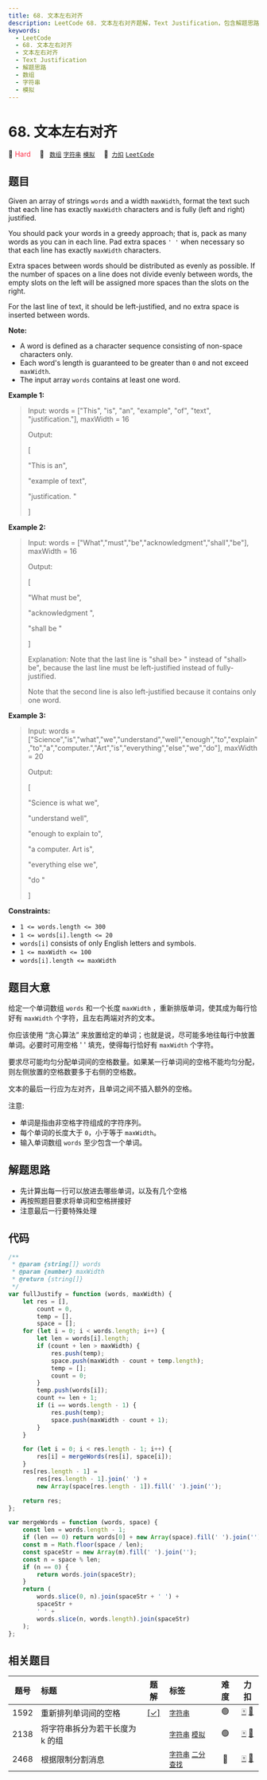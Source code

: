 ```yaml
---
title: 68. 文本左右对齐
description: LeetCode 68. 文本左右对齐题解，Text Justification，包含解题思路、复杂度分析以及完整的 JavaScript 代码实现。
keywords:
  - LeetCode
  - 68. 文本左右对齐
  - 文本左右对齐
  - Text Justification
  - 解题思路
  - 数组
  - 字符串
  - 模拟
---
```


# 68. 文本左右对齐

🔴 <font color=#ff334b>Hard</font>&emsp; 🔖&ensp; [`数组`](/tag/array.md) [`字符串`](/tag/string.md) [`模拟`](/tag/simulation.md)&emsp; 🔗&ensp;[`力扣`](https://leetcode.cn/problems/text-justification) [`LeetCode`](https://leetcode.com/problems/text-justification)

## 题目

Given an array of strings `words` and a width `maxWidth`, format the text such
that each line has exactly `maxWidth` characters and is fully (left and right)
justified.

You should pack your words in a greedy approach; that is, pack as many words
as you can in each line. Pad extra spaces `' '` when necessary so that each
line has exactly `maxWidth` characters.

Extra spaces between words should be distributed as evenly as possible. If the
number of spaces on a line does not divide evenly between words, the empty
slots on the left will be assigned more spaces than the slots on the right.

For the last line of text, it should be left-justified, and no extra space is
inserted between words.

**Note:**

- A word is defined as a character sequence consisting of non-space characters only.
- Each word's length is guaranteed to be greater than `0` and not exceed `maxWidth`.
- The input array `words` contains at least one word.

**Example 1:**

> Input: words = ["This", "is", "an", "example", "of", "text", "justification."], maxWidth = 16
>
> Output:
>
> [
>
> "This is an",
>
> "example of text",
>
> "justification. "
>
> ]

**Example 2:**

> Input: words = ["What","must","be","acknowledgment","shall","be"], maxWidth = 16
>
> Output:
>
> [
>
> "What must be",
>
> "acknowledgment ",
>
> "shall be "
>
> ]
>
> Explanation: Note that the last line is "shall be>
> " instead of "shall>
> be", because the last line must be left-justified instead of fully-justified.
>
> Note that the second line is also left-justified because it contains only one word.

**Example 3:**

> Input: words = ["Science","is","what","we","understand","well","enough","to","explain","to","a","computer.","Art","is","everything","else","we","do"], maxWidth = 20
>
> Output:
>
> [
>
> "Science is what we",
>
> "understand well",
>
> "enough to explain to",
>
> "a computer. Art is",
>
> "everything else we",
>
> "do "
>
> ]

**Constraints:**

- `1 <= words.length <= 300`
- `1 <= words[i].length <= 20`
- `words[i]` consists of only English letters and symbols.
- `1 <= maxWidth <= 100`
- `words[i].length <= maxWidth`

## 题目大意

给定一个单词数组 `words` 和一个长度 `maxWidth` ，重新排版单词，使其成为每行恰好有 `maxWidth` 个字符，且左右两端对齐的文本。

你应该使用 “贪心算法” 来放置给定的单词；也就是说，尽可能多地往每行中放置单词。必要时可用空格 ' ' 填充，使得每行恰好有 `maxWidth` 个字符。

要求尽可能均匀分配单词间的空格数量。如果某一行单词间的空格不能均匀分配，则左侧放置的空格数要多于右侧的空格数。

文本的最后一行应为左对齐，且单词之间不插入额外的空格。

注意:

- 单词是指由非空格字符组成的字符序列。
- 每个单词的长度大于 `0`，小于等于 `maxWidth`。
- 输入单词数组 `words` 至少包含一个单词。

## 解题思路

- 先计算出每一行可以放进去哪些单词，以及有几个空格
- 再按照题目要求将单词和空格拼接好
- 注意最后一行要特殊处理

## 代码

```javascript
/**
 * @param {string[]} words
 * @param {number} maxWidth
 * @return {string[]}
 */
var fullJustify = function (words, maxWidth) {
	let res = [],
		count = 0,
		temp = [],
		space = [];
	for (let i = 0; i < words.length; i++) {
		let len = words[i].length;
		if (count + len > maxWidth) {
			res.push(temp);
			space.push(maxWidth - count + temp.length);
			temp = [];
			count = 0;
		}
		temp.push(words[i]);
		count += len + 1;
		if (i == words.length - 1) {
			res.push(temp);
			space.push(maxWidth - count + 1);
		}
	}

	for (let i = 0; i < res.length - 1; i++) {
		res[i] = mergeWords(res[i], space[i]);
	}
	res[res.length - 1] =
		res[res.length - 1].join(' ') +
		new Array(space[res.length - 1]).fill(' ').join('');

	return res;
};

var mergeWords = function (words, space) {
	const len = words.length - 1;
	if (len == 0) return words[0] + new Array(space).fill(' ').join('');
	const m = Math.floor(space / len);
	const spaceStr = new Array(m).fill(' ').join('');
	const n = space % len;
	if (n == 0) {
		return words.join(spaceStr);
	}
	return (
		words.slice(0, n).join(spaceStr + ' ') +
		spaceStr +
		' ' +
		words.slice(n, words.length).join(spaceStr)
	);
};
```

## 相关题目

<!-- prettier-ignore -->
| 题号 | 标题 | 题解 | 标签 | 难度 | 力扣 |
| :------: | :------ | :------: | :------ | :------: | :------: |
| 1592 | 重新排列单词间的空格 | [[✓]](/problem/1592.md) |  [`字符串`](/tag/string.md) | 🟢 | [🀄️](https://leetcode.cn/problems/rearrange-spaces-between-words) [🔗](https://leetcode.com/problems/rearrange-spaces-between-words) |
| 2138 | 将字符串拆分为若干长度为 k 的组 |  |  [`字符串`](/tag/string.md) [`模拟`](/tag/simulation.md) | 🟢 | [🀄️](https://leetcode.cn/problems/divide-a-string-into-groups-of-size-k) [🔗](https://leetcode.com/problems/divide-a-string-into-groups-of-size-k) |
| 2468 | 根据限制分割消息 |  |  [`字符串`](/tag/string.md) [`二分查找`](/tag/binary-search.md) | 🔴 | [🀄️](https://leetcode.cn/problems/split-message-based-on-limit) [🔗](https://leetcode.com/problems/split-message-based-on-limit) |
